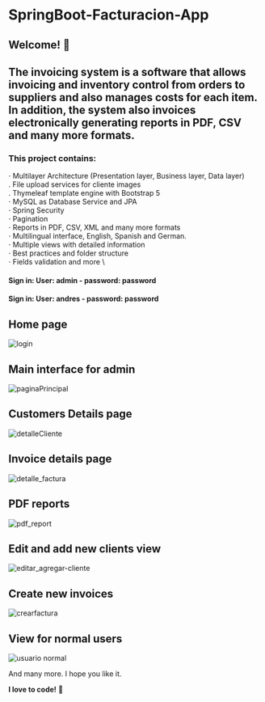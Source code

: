 # SpringBoot-Facturacion-App

## Welcome! 👋

## The invoicing system is a software that allows invoicing and inventory control from orders to suppliers and also manages costs for each item. In addition, the system also invoices electronically generating reports in PDF, CSV and many more formats.


### This project contains: 

⋅ Multilayer Architecture (Presentation layer, Business layer, Data layer)\
. File upload services for cliente images \
. Thymeleaf template engine with Bootstrap 5\
⋅ MySQL as Database Service and JPA \
⋅ Spring Security \
⋅ Pagination \
⋅ Reports in PDF, CSV, XML and many more formats  \
⋅ Multilingual interface, English, Spanish and German. \
⋅ Multiple views with detailed information \
⋅ Best practices and folder structure \
⋅ Fields validation and more \

#### Sign in: User: admin - password: password
#### Sign in: User: andres - password: password


## Home page
![login](https://user-images.githubusercontent.com/45151760/207644341-620846fb-9716-48a6-b430-aebb6ef1bf98.png)

## Main interface for admin
![paginaPrincipal](https://user-images.githubusercontent.com/45151760/207644347-70d31fe5-b0ea-45e6-b370-52704a3ee238.png)

## Customers Details page
![detalleCliente](https://user-images.githubusercontent.com/45151760/207644349-7aa7b61c-63c3-4238-8635-8ded9fa26c8f.png)

## Invoice details page
![detalle_factura](https://user-images.githubusercontent.com/45151760/207644352-f9dbbb03-71fa-4229-9cd0-cc1c8147aeeb.png)

## PDF reports
![pdf_report](https://user-images.githubusercontent.com/45151760/207644355-f7dceb8c-bc3e-4ca9-abd5-7d4dc8672c26.png)

## Edit and add new clients view
![editar_agregar-cliente](https://user-images.githubusercontent.com/45151760/207644359-a80aa956-80c4-4dba-a6b2-22728a172286.png)

## Create new invoices
![crearfactura](https://user-images.githubusercontent.com/45151760/207644361-4a6d82a6-88db-4105-97ac-98bbe98a5802.png)

## View for normal users
![usuario normal](https://user-images.githubusercontent.com/45151760/207644365-5c7c54c2-e70f-4bf1-8e91-e1642f9065f6.png)

And many more.
I hope you like it.

**I love to code!** 🚀
